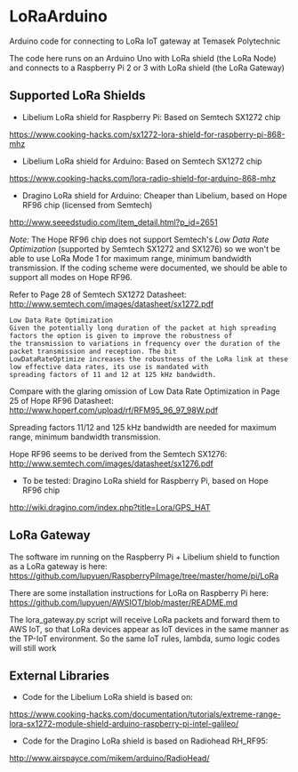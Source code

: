 # LoRaArduino
Arduino code for connecting to LoRa IoT gateway at Temasek Polytechnic 

The code here runs on an Arduino Uno with LoRa shield (the LoRa Node) and connects to a Raspberry Pi 2 or 3 with LoRa shield (the LoRa Gateway)

## Supported LoRa Shields

- Libelium LoRa shield for Raspberry Pi: Based on Semtech SX1272 chip

https://www.cooking-hacks.com/sx1272-lora-shield-for-raspberry-pi-868-mhz

- Libelium LoRa shield for Arduino: Based on Semtech SX1272 chip

https://www.cooking-hacks.com/lora-radio-shield-for-arduino-868-mhz

- Dragino LoRa shield for Arduino: Cheaper than Libelium, based on Hope RF96 chip (licensed from Semtech) 

http://www.seeedstudio.com/item_detail.html?p_id=2651

*Note:* The Hope RF96 chip does not support Semtech's *Low Data Rate Optimization* (supported by Semtech SX1272 and SX1276)
so we won't be able to use LoRa Mode 1 for maximum range, minimum bandwidth transmission.  If the coding scheme were documented,
we should be able to support all modes on Hope RF96.

Refer to Page 28 of Semtech SX1272 Datasheet: http://www.semtech.com/images/datasheet/sx1272.pdf
```
Low Data Rate Optimization
Given the potentially long duration of the packet at high spreading factors the option is given to improve the robustness of
the transmission to variations in frequency over the duration of the packet transmission and reception. The bit
LowDataRateOptimize increases the robustness of the LoRa link at these low effective data rates, its use is mandated with
spreading factors of 11 and 12 at 125 kHz bandwidth.
```
Compare with the glaring omission of Low Data Rate Optimization in Page 25 of Hope RF96 Datasheet: http://www.hoperf.com/upload/rf/RFM95_96_97_98W.pdf

Spreading factors 11/12 and 125 kHz bandwidth are needed for maximum range, minimum bandwidth transmission.

Hope RF96 seems to be derived from the Semtech SX1276: http://www.semtech.com/images/datasheet/sx1276.pdf

- To be tested: Dragino LoRa shield for Raspberry Pi, based on Hope RF96 chip

http://wiki.dragino.com/index.php?title=Lora/GPS_HAT

## LoRa Gateway

The software im running on the Raspberry Pi + Libelium shield to function as a LoRa gateway is here:
https://github.com/lupyuen/RaspberryPiImage/tree/master/home/pi/LoRa
 
There are some installation instructions for LoRa on Raspberry Pi here:
https://github.com/lupyuen/AWSIOT/blob/master/README.md
 
The lora_gateway.py script will receive LoRa packets and forward them to AWS IoT, so that LoRa devices appear as IoT devices in the same manner as the TP-IoT environment. So the same IoT rules, lambda, sumo logic codes will still work

## External Libraries

- Code for the Libelium LoRa shield is based on:

https://www.cooking-hacks.com/documentation/tutorials/extreme-range-lora-sx1272-module-shield-arduino-raspberry-pi-intel-galileo/ 

- Code for the Dragino LoRa shield is based on Radiohead RH_RF95:

http://www.airspayce.com/mikem/arduino/RadioHead/

